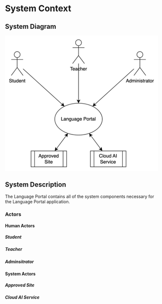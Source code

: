 # System Context

## System Diagram

![System Context Diagram](SystemContextDiagram.png)

## System Description

The Language Portal contains all of the system components necessary for the Language Portal application.

### Actors

#### Human Actors

##### Student

##### Teacher

##### Adminsitrator

#### System Actors

##### Approved Site

##### Cloud AI Service

